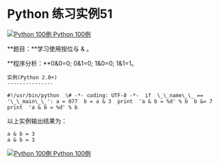 Python 练习实例51
=============

 [![Python 100例](../images/up.gif) Python 100例](python-100-examples.html)

**题目：**学习使用按位与 & 。

**程序分析：**0&0=0; 0&1=0; 1&0=0; 1&1=1。
```
实例(Python 2.0+)
---------------

#!/usr/bin/python  \# -*- coding: UTF-8 -*-  if  \_\_name\_\_ == '\_\_main\_\_': a = 077  b = a & 3  print  'a & b = %d' % b  b &= 7  print  'a & b = %d' % b
```
以上实例输出结果为：
```
a & b = 3
a & b = 3
```
 [![Python 100例](../images/up.gif) Python 100例](python-100-examples.html)